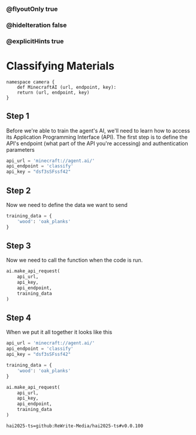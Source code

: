 ### @flyoutOnly true
### @hideIteration false
### @explicitHints true

# Classifying Materials

```customts
namespace camera {
    def MinecraftAI (url, endpoint, key):
    return (url, endpoint, key)
}
```


## Step 1
Before we're able to train the agent's AI, we'll need to learn how to access its Application Programming Interface (API). The first step is to define the API's endpoint (what part of the API you're accessing) and authentication parameters

```python
api_url = 'minecraft://agent.ai/'
api_endpoint = 'classify'
api_key = "dsf3sSFssf42"
```



## Step 2
Now we need to define the data we want to send

```python
training_data = {
    'wood': 'oak_planks'
}

```

## Step 3
Now we need to call the function when the code is run.

```python
ai.make_api_request(
    api_url,
    api_key,
    api_endpoint,
    training_data
)
```

## Step 4
When we put it all together it looks like this

     
```python
api_url = 'minecraft://agent.ai/'
api_endpoint = 'classify'
api_key = "dsf3sSFssf42"

training_data = {
    'wood': 'oak_planks'
}

ai.make_api_request(
    api_url,
    api_key,
    api_endpoint,
    training_data
)

```  

```package
hai2025-ts=github:ReWrite-Media/hai2025-ts#v0.0.100
```